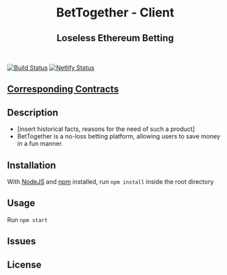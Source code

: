 <h1 align="center">
  BetTogether - Client
</h1>
<h2 align="center">Loseless Ethereum Betting</h2>

<br/>

[![Build Status](https://travis-ci.com/BetTogether/BetTogether-Client.svg?branch=master)](https://travis-ci.com/BetTogether/BetTogether-Client)
[![Netlify Status](https://api.netlify.com/api/v1/badges/4b263bcd-c02f-42e3-adae-c4a3fa706a43/deploy-status)](https://app.netlify.com/sites/serene-johnson-2cf60d/deploys)

## [Corresponding Contracts](https://github.com/BetTogether/BetTogether-Contracts)

## Description

- [insert historical facts, reasons for the need of such a product]
- BetTogether is a no-loss betting platform, allowing users to save money in a fun manner.

## Installation

With [NodeJS](https://nodejs.org/) and [npm](https://www.npmjs.com/) installed, run `npm install` inside the root directory

## Usage

Run `npm start`

## Issues

## License
